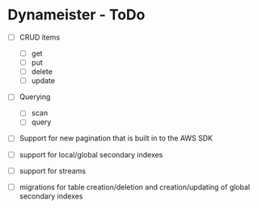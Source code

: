 # Dynameister - ToDo

- [ ] CRUD items
  - [ ] get
  - [ ] put
  - [ ] delete
  - [ ] update
- [ ] Querying
  - [ ] scan
  - [ ] query
- [ ] Support for new pagination that is built in to the AWS SDK
- [ ] support for local/global secondary indexes
- [ ] support for streams
- [ ] migrations for table creation/deletion and creation/updating of global secondary indexes

